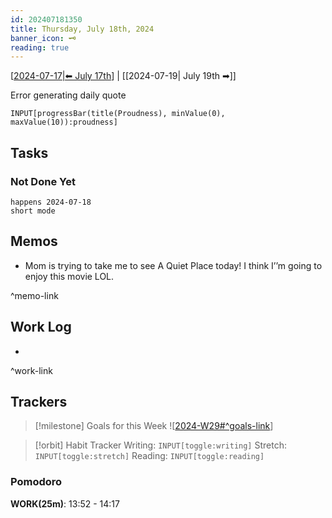 ```yaml
---
id: 202407181350
title: Thursday, July 18th, 2024
banner_icon: 🗝️
reading: true
---
```


[[2024-07-17|⬅ July 17th]] | [[2024-07-19| July 19th ➡]]

Error generating daily quote

```meta-bind
INPUT[progressBar(title(Proudness), minValue(0), maxValue(10)):proudness]
```

## Tasks

### Not Done Yet

```tasks
happens 2024-07-18
short mode
```

## Memos

- Mom is trying to take me to see A Quiet Place today! I think I’’m going to enjoy this movie LOL.

^memo-link

## Work Log

- 

^work-link

## Trackers

> [!milestone] Goals for this Week
> ![[2024-W29#^goals-link]]

> [!orbit] Habit Tracker
> Writing: `INPUT[toggle:writing]` Stretch: `INPUT[toggle:stretch]` Reading: `INPUT[toggle:reading]`

### Pomodoro


**WORK(25m)**: 13:52 - 14:17

[//begin]: # "Autogenerated link references for markdown compatibility"
[2024-07-17|⬅ July 17th]: 2024-07-17 "Wednesday, July 17th, 2024"
[2024-W29#^goals-link]: <../../24.00 Weeks/2024-W29> "2024 Week 29"
[//end]: # "Autogenerated link references"